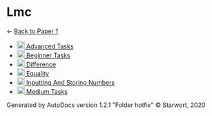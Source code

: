 <style>img{height:18px;margin-bottom:-3px}</style>
# Lmc

← [Back to Paper 1](..)

- [![LMC file](https://img.icons8.com/windows/512/4a90e2/important-file.png) Advanced Tasks](advanced_tasks.lmc)
- [![LMC file](https://img.icons8.com/windows/512/4a90e2/important-file.png) Beginner Tasks](beginner_tasks.lmc)
- [![LMC file](https://img.icons8.com/windows/512/4a90e2/important-file.png) Difference](difference.lmc)
- [![LMC file](https://img.icons8.com/windows/512/4a90e2/important-file.png) Equality](equality.lmc)
- [![LMC file](https://img.icons8.com/windows/512/4a90e2/important-file.png) Inputting And Storing Numbers](inputting_and_storing_numbers.lmc)
- [![LMC file](https://img.icons8.com/windows/512/4a90e2/important-file.png) Medium Tasks](medium_tasks.lmc)

Generated by AutoDocs version 1.2.1 "Folder hotfix" © Starwort, 2020

